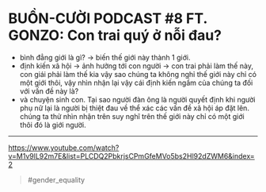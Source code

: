 # BUỒN-CƯỜI PODCAST #8 FT. GONZO: Con trai quý ở nỗi đau?

- bình đẳng giới là gì? -> biến thế giới này thành 1 giới.
- định kiến xã hội -> ảnh hưởng tới con người -> con trai phải làm thế này, con giái phải làm thế kia vậy sao chúng ta không nghỉ thế giới này chỉ có một giới thôi, vậy nhìn nhận lại vậy cái định kiến ngầm của chúng ta đối với vấn đề này là?
- và chuyện sinh con. Tại sao người đàn ông là người quyết định khi người phụ nữ lại là người bị thiệt đau về thể xác các vấn đề xã hội áp đặt lên. chúng ta thử nhìn nhận trên suy nghĩ trên thế giới này chỉ có một giới thôi đó là giới người.

---

https://www.youtube.com/watch?v=M1v9lL92m7E&list=PLCDQ2PbkrjsCPmGfeMVo5bs2Hl92dZWM6&index=2

> #gender_equality

